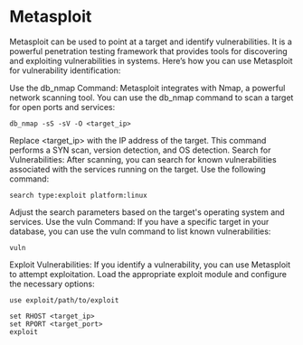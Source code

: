 # Metasploit

Metasploit can be used to point at a target and identify vulnerabilities. It is a powerful penetration testing framework that provides tools for discovering and exploiting vulnerabilities in systems. Here’s how you can use Metasploit for vulnerability identification:

Use the db_nmap Command: Metasploit integrates with Nmap, a powerful network scanning tool. You can use the db_nmap command to scan a target for open ports and services:

```
db_nmap -sS -sV -O <target_ip>
```

Replace <target_ip> with the IP address of the target. This command performs a SYN scan, version detection, and OS detection.
Search for Vulnerabilities: After scanning, you can search for known vulnerabilities associated with the services running on the target. Use the following command:

```
search type:exploit platform:linux
```

Adjust the search parameters based on the target's operating system and services.
Use the vuln Command: If you have a specific target in your database, you can use the vuln command to list known vulnerabilities:

```
vuln
```

Exploit Vulnerabilities: If you identify a vulnerability, you can use Metasploit to attempt exploitation. Load the appropriate exploit module and configure the necessary options:

```
use exploit/path/to/exploit

set RHOST <target_ip>
set RPORT <target_port>
exploit
```